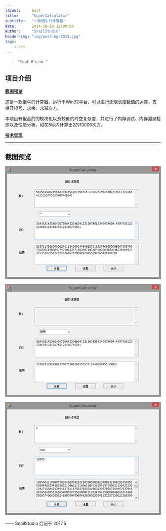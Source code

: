 ```yaml
---
layout:     post
title:      "SuperCalculator"
subtitle:   "一款很牛的计算器"
date:       2014-10-19 12:00:00
author:     "SnailStudio"
header-img: "img/post-bg-2015.jpg"
tags:
    - C++
---
```


> “Yeah It's on. ”


## 项目介绍

[**截图预览** ](#build)

这是一款很牛的计算器，运行于Win32平台，可以进行无限长度数值的运算，支持开根号、求余、求幂次方。

本项目有很高的的模块化以及较低的时空复杂度，并进行了内存调试、内存泄漏检测以及性能分析。如在5秒内计算出2的10000次方。

[**技术实现** ](https://github.com/xuqiqiang/SuperCalculator)

<p id = "build"></p>

---

## 截图预览

![截图预览](/img/supercalculator/1.png)

![截图预览](/img/supercalculator/3.png)

![截图预览](/img/supercalculator/5.png)

—— SnailStudio 后记于 2017.5

